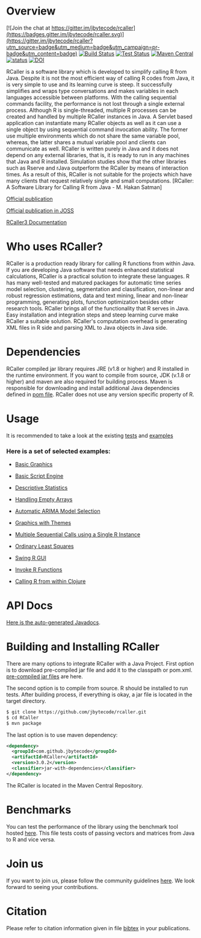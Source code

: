 # Overview

[![Join the chat at https://gitter.im/jbytecode/rcaller](https://badges.gitter.im/jbytecode/rcaller.svg)](https://gitter.im/jbytecode/rcaller?utm_source=badge&utm_medium=badge&utm_campaign=pr-badge&utm_content=badge)
[![Build Status](https://github.com/jbytecode/rcaller/workflows/build/badge.svg)](https://github.com/jbytecode/rcaller/workflows/build/badge.svg)
[![Test Status](https://github.com/jbytecode/rcaller/workflows/test/badge.svg)](https://github.com/jbytecode/rcaller/workflows/test/badge.svg)
[![Maven Central](https://maven-badges.herokuapp.com/maven-central/com.github.jbytecode/RCaller/badge.svg)](https://maven-badges.herokuapp.com/maven-central/com.github.jbytecode/RCaller)
[![status](https://joss.theoj.org/papers/de28eed555632371f4dcbe82efce5075/status.svg)](https://joss.theoj.org/papers/de28eed555632371f4dcbe82efce5075)
[![DOI](https://zenodo.org/badge/32182572.svg)](https://zenodo.org/badge/latestdoi/32182572)

RCaller is a software library which is developed to simplify calling R from Java. Despite it is not
the most efficient way of calling R codes from Java, it is very simple to use and its learning curve is
steep. It successfully simplifies and wraps type conversations and makes variables in each languages
accessible between platforms. With the calling sequential commands facility, the performance is not
lost through a single external process. Although R is single-threaded, multiple R processes can
be created and handled by multiple RCaller instances in Java. A Servlet based application can
instantiate many RCaller objects as well as it can use a single object by using sequential command
invocation ability. The former use multiple environments which do not share the same variable pool,
whereas, the latter shares a mutual variable pool and clients can communicate as well. RCaller is
written purely in Java and it does not depend on any external libraries, that is, it is ready to run in any
machines that Java and R installed. Simulation studies show that the other libraries such as Rserve
and rJava outperform the RCaller by means of interaction times. As a result of this, RCaller is not
suitable for the projects which have many clients that request relatively single and small computations.
[RCaller: A Software Library for Calling R from Java - M. Hakan Satman]

[Official publication](https://doi.org/10.9734/BJMCS/2014/10902)

[Official publication in JOSS](https://joss.theoj.org/papers/10.21105/joss.02722)

[RCaller3 Documentation](https://github.com/jbytecode/rcaller/blob/master/doc/rcaller3/rcaller3.pdf)


# Who uses RCaller?
RCaller is a production ready library for calling R functions from within Java. If you are developing 
Java software that needs enhanced statistical calculations, RCaller is a practical solution to integrate
these languages. R has many well-tested and matured packages for automatic time series model selection, 
clustering, segmentation and classification, non-linear and robust regression estimations, data and text
mining, linear and non-linear programming, generating plots, function optimization besides other research tools. RCaller brings all of the functionality that R serves in Java. Easy installation and integration steps and steep learning curve make RCaller a suitable solution. RCaller's computation overhead is generating XML files in R side and parsing XML to Java objects in Java side.  


# Dependencies
RCaller compiled jar library requires JRE (v1.8 or higher) and R installed in the runtime environment. If you want to compile from source, JDK (v.1.8 or higher) and maven are also required 
for building process. Maven is responsible for downloading and install additional Java dependencies 
defined in [pom file](https://github.com/jbytecode/rcaller/blob/master/RCaller/pom.xml). RCaller
does not use any version specific property of R. 


# Usage

It is recommended to take a look at the existing [tests](https://github.com/jbytecode/rcaller/tree/master/RCaller/src/test/java/com/github/rcaller)
 and 
[examples](https://github.com/jbytecode/rcaller/tree/master/RCaller/src/main/java/examples)
 

### Here is a set of selected examples:

- [Basic Graphics](https://github.com/jbytecode/rcaller/blob/master/RCaller/src/main/java/examples/BasicGraphics.java)

- [Basic Script Engine](https://github.com/jbytecode/rcaller/blob/master/RCaller/src/main/java/examples/BasicScriptEngine.java)

- [Descriptive Statistics](https://github.com/jbytecode/rcaller/blob/master/RCaller/src/main/java/examples/DescriptiveStatistics.java)

- [Handling Empty Arrays](https://github.com/jbytecode/rcaller/blob/master/RCaller/src/main/java/examples/EmptyArray.java)

- [Automatic ARIMA Model Selection](https://github.com/jbytecode/rcaller/blob/master/RCaller/src/main/java/examples/Forecasting.java)

- [Graphics with Themes](https://github.com/jbytecode/rcaller/blob/master/RCaller/src/main/java/examples/GraphicsWithThemes.java)

- [Multiple Sequential Calls using a Single R Instance](https://github.com/jbytecode/rcaller/blob/master/RCaller/src/main/java/examples/MultipleCalls.java)

- [Ordinary Least Squares](https://github.com/jbytecode/rcaller/blob/master/RCaller/src/main/java/examples/OrdinaryLeastSquares.java)

- [Swing R GUI](https://github.com/jbytecode/rcaller/blob/master/RCaller/src/main/java/examples/SampleRGui.java)

- [Invoke R Functions](https://github.com/jbytecode/rcaller/blob/master/RCaller/src/main/java/examples/ScriptEngineInvocable.java)

- [Calling R from within Clojure](https://github.com/jbytecode/rcaller/blob/master/markdown/clojure.md)
  
# API Docs
[Here is the auto-generated Javadocs](https://github.com/jbytecode/rcaller/releases/download/v3.0.2/RCaller-3.0.2-SNAPSHOT-javadoc.jar). 

# Building and Installing RCaller
There are many options to integrate RCaller with a Java Project. First option is to download pre-compiled jar file and add it to the classpath or pom.xml. [pre-compiled jar files](https://github.com/jbytecode/rcaller/releases) are here.

The second option is to compile from source. R should be installed to run tests. After building process, if everything is okay, a jar file is located in the target directory.

```BASH
$ git clone https://github.com/jbytecode/rcaller.git
$ cd RCaller
$ mvn package
```

The last option is to use maven dependency: 

```XML
<dependency>
  <groupId>com.github.jbytecode</groupId>
  <artifactId>RCaller</artifactId>
  <version>3.0.2</version>
  <classifier>jar-with-dependencies</classifier>
</dependency>
```

The RCaller is located in the Maven Central Repository.

# Benchmarks
You can test the performance of the library using the benchmark tool hosted [here](https://github.com/jbytecode/rcaller/blob/master/RCaller/src/main/java/benchmark/PassingArraysAndMatrices.java). This file tests costs of passing vectors and matrices from Java to R and vice versa. 

# Join us
If you want to join us, please follow the community guidelines [here](https://github.com/jbytecode/rcaller/blob/master/CONTRIBUTING.md). We look forward to seeing your contributions.

# Citation
Please refer to citation information given in file [bibtex](https://github.com/jbytecode/rcaller/blob/master/bibtex.bib) in your publications.
